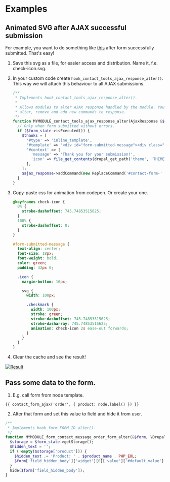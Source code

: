 # Examples

## Animated SVG after AJAX successful submission

For example, you want to do something like [this](https://codepen.io/seansean11/pen/fBjIi) after form successfully submitted. That's easy!

1. Save this svg as a file, for easier access and distribution. Name it, f.e. check-icon.svg.
2. In your custom code create `hook_contact_tools_ajax_response_alter()`. This way we will attach this behaviour to all AJAX submissions.
    
    ```php
    /**
     * Implements hook_contact_tools_ajax_response_alter().
     *
     * Allows modules to alter AJAX response handled by the module. You can fully
     * alter, remove and add new commands to response.
     */
    function MYMODULE_contact_tools_ajax_response_alter(AjaxResponse &$ajax_response, $form, Drupal\Core\Form\FormStateInterface $form_state) {
      // Only when form submitted without errors.
      if ($form_state->isExecuted()) {
        $thanks = [
          '#type' => 'inline_template',
          '#template' => '<div id="form-submitted-message"><div class="icon">{{ icon|raw }}</div>{{ message }}</div>',
          '#context' => [
            'message' => 'Thank you for your submission!',
            'icon' => file_get_contents(drupal_get_path('theme', 'THEME') . '/images/check-icon.svg'),
          ],
        ];
        $ajax_response->addCommand(new ReplaceCommand('#contact-form-' . $form['#build_id'], $thanks));
      }
    }
    ```
3. Copy-paste css for animation from codepen. Or create your one.

    ```scss
    @keyframes check-icon {
      0% {
        stroke-dashoffset: 745.74853515625;
      }
      100% {
        stroke-dashoffset: 0;
      }
    }
 
    #form-submitted-message {
      text-align: center;
      font-size: 18px;
      font-weight: bold;
      color: green;
      padding: 32px 0;
    
      .icon {
        margin-bottom: 16px;
    
        svg {
          width: 100px;
    
          .checkmark {
            width: 100px;
            stroke: green;
            stroke-dashoffset: 745.74853515625;
            stroke-dasharray: 745.74853515625;
            animation: check-icon 2s ease-out forwards;
          }
        }
      }
    }
    ```
    
4. Clear the cache and see the result!

[![Result](https://media.giphy.com/media/7IW6vwFrzxvR2A2YmB/giphy.gif)](https://giphy.com/gifs/7IW6vwFrzxvR2A2YmB/html5)

## Pass some data to the form.

1. E.g. call form from node template.

```twig
{{ contact_form_ajax('order', { product: node.label() }) }}
```

2. Alter that form and set this value to field and hide it from user.

```php
/**
 * Implements hook_form_FORM_ID_alter().
 */
function MYMODULE_form_contact_message_order_form_alter(&$form, \Drupal\Core\Form\FormStateInterface $form_state, $form_id) {
  $storage = $form_state->getStorage();
  $hidden_text = '';
  if (!empty($storage['product'])) {
    $hidden_text .= 'Product: ' . $product_name . PHP_EOL;
    $form['field_hidden_body']['widget'][0]['value']['#default_value'] = $hidden_text;
  }
  hide($form['field_hidden_body']);
}
```